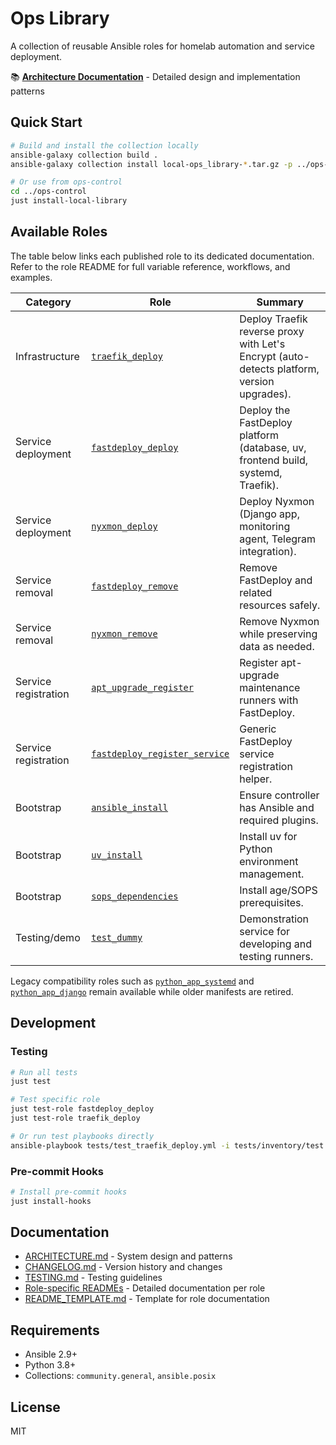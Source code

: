 # Ops Library

A collection of reusable Ansible roles for homelab automation and service deployment.

📚 **[Architecture Documentation](./ARCHITECTURE.md)** - Detailed design and implementation patterns

## Quick Start

```bash
# Build and install the collection locally
ansible-galaxy collection build .
ansible-galaxy collection install local-ops_library-*.tar.gz -p ../ops-control/collections

# Or use from ops-control
cd ../ops-control
just install-local-library
```

## Available Roles

The table below links each published role to its dedicated documentation. Refer to the role README for full variable reference, workflows, and examples.

| Category | Role | Summary |
|----------|------|---------|
| Infrastructure | [`traefik_deploy`](roles/traefik_deploy/README.md) | Deploy Traefik reverse proxy with Let's Encrypt (auto-detects platform, version upgrades). |
| Service deployment | [`fastdeploy_deploy`](roles/fastdeploy_deploy/README.md) | Deploy the FastDeploy platform (database, uv, frontend build, systemd, Traefik). |
| Service deployment | [`nyxmon_deploy`](roles/nyxmon_deploy/README.md) | Deploy Nyxmon (Django app, monitoring agent, Telegram integration). |
| Service removal | [`fastdeploy_remove`](roles/fastdeploy_remove/README.md) | Remove FastDeploy and related resources safely. |
| Service removal | [`nyxmon_remove`](roles/nyxmon_remove/README.md) | Remove Nyxmon while preserving data as needed. |
| Service registration | [`apt_upgrade_register`](roles/apt_upgrade_register/README.md) | Register apt-upgrade maintenance runners with FastDeploy. |
| Service registration | [`fastdeploy_register_service`](roles/fastdeploy_register_service/README.md) | Generic FastDeploy service registration helper. |
| Bootstrap | [`ansible_install`](roles/ansible_install/README.md) | Ensure controller has Ansible and required plugins. |
| Bootstrap | [`uv_install`](roles/uv_install/README.md) | Install uv for Python environment management. |
| Bootstrap | [`sops_dependencies`](roles/sops_dependencies/README.md) | Install age/SOPS prerequisites. |
| Testing/demo | [`test_dummy`](roles/test_dummy/README.md) | Demonstration service for developing and testing runners. |

Legacy compatibility roles such as [`python_app_systemd`](roles/python_app_systemd/README.md) and [`python_app_django`](roles/python_app_django/README.md) remain available while older manifests are retired.

## Development

### Testing
```bash
# Run all tests
just test

# Test specific role
just test-role fastdeploy_deploy
just test-role traefik_deploy

# Or run test playbooks directly
ansible-playbook tests/test_traefik_deploy.yml -i tests/inventory/test.yml
```

### Pre-commit Hooks
```bash
# Install pre-commit hooks
just install-hooks
```

## Documentation

- [ARCHITECTURE.md](./ARCHITECTURE.md) - System design and patterns
- [CHANGELOG.md](./CHANGELOG.md) - Version history and changes
- [TESTING.md](./TESTING.md) - Testing guidelines
- [Role-specific READMEs](./roles/) - Detailed documentation per role
- [README_TEMPLATE.md](./roles/README_TEMPLATE.md) - Template for role documentation

## Requirements

- Ansible 2.9+
- Python 3.8+
- Collections: `community.general`, `ansible.posix`

## License

MIT
